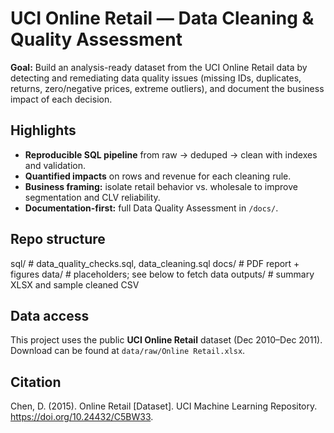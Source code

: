 # UCI Online Retail — Data Cleaning & Quality Assessment

**Goal:** Build an analysis-ready dataset from the UCI Online Retail data by detecting and remediating data quality issues (missing IDs, duplicates, returns, zero/negative prices, extreme outliers), and document the business impact of each decision.

## Highlights 
- **Reproducible SQL pipeline** from raw → deduped → clean with indexes and validation.
- **Quantified impacts** on rows and revenue for each cleaning rule.
- **Business framing:** isolate retail behavior vs. wholesale to improve segmentation and CLV reliability.
- **Documentation-first:** full Data Quality Assessment in `/docs/`.

## Repo structure
sql/ # data_quality_checks.sql, data_cleaning.sql
docs/ # PDF report + figures
data/ # placeholders; see below to fetch data
outputs/ # summary XLSX and sample cleaned CSV


## Data access
This project uses the public **UCI Online Retail** dataset (Dec 2010–Dec 2011). 
Download can be found at `data/raw/Online Retail.xlsx`.

## Citation
Chen, D. (2015). Online Retail [Dataset]. UCI Machine Learning Repository. https://doi.org/10.24432/C5BW33.
